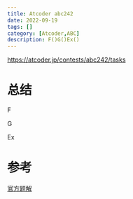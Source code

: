 ```yaml
---
title: Atcoder abc242
date: 2022-09-19
tags: []
category: [Atcoder,ABC]
description: F()G()Ex()
---
```


https://atcoder.jp/contests/abc242/tasks


# 总结

F

G

Ex

# 参考

[官方题解](https://atcoder.jp/contests/arc242/editorial)

